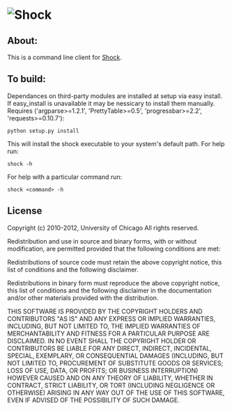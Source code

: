 ![Shock](http://github.com/jaredwilkening/Shock/raw/master/misc/shock_logo.png)
=====

About:
------

This is a command line client for [Shock](http://github.com/MG-RAST/Shock). 

To build:
---------
Dependances on third-party modules are installed at setup via easy install. If easy_install is unavailable it may be nessicary to install them manually. </br>
Requires ('argparse>=1.2.1', 'PrettyTable>=0.5', 'progressbar>=2.2', 'requests>=0.10.7'): 

    python setup.py install
    
This will install the shock executable to your system's default path. For help run:

    shock -h
    
For help with a particular command run:

    shock <command> -h
    
License
---

Copyright (c) 2010-2012, University of Chicago
All rights reserved.

Redistribution and use in source and binary forms, with or without modification, are permitted provided that the following conditions are met:

Redistributions of source code must retain the above copyright notice, this list of conditions and the following disclaimer.

Redistributions in binary form must reproduce the above copyright notice, this list of conditions and the following disclaimer in the documentation and/or other materials provided with the distribution.

THIS SOFTWARE IS PROVIDED BY THE COPYRIGHT HOLDERS AND CONTRIBUTORS "AS IS" AND ANY EXPRESS OR IMPLIED WARRANTIES, INCLUDING, BUT NOT LIMITED TO, THE IMPLIED WARRANTIES OF MERCHANTABILITY AND FITNESS FOR A PARTICULAR PURPOSE ARE DISCLAIMED. IN NO EVENT SHALL THE COPYRIGHT HOLDER OR CONTRIBUTORS BE LIABLE FOR ANY DIRECT, INDIRECT, INCIDENTAL, SPECIAL, EXEMPLARY, OR CONSEQUENTIAL DAMAGES (INCLUDING, BUT NOT LIMITED TO, PROCUREMENT OF SUBSTITUTE GOODS OR SERVICES; LOSS OF USE, DATA, OR PROFITS; OR BUSINESS INTERRUPTION) HOWEVER CAUSED AND ON ANY THEORY OF LIABILITY, WHETHER IN CONTRACT, STRICT LIABILITY, OR TORT (INCLUDING NEGLIGENCE OR OTHERWISE) ARISING IN ANY WAY OUT OF THE USE OF THIS SOFTWARE, EVEN IF ADVISED OF THE POSSIBILITY OF SUCH DAMAGE.
